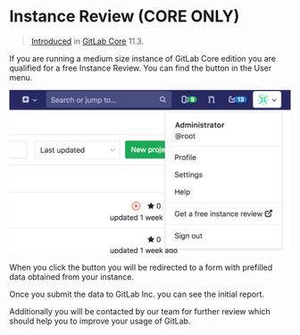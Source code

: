 # Instance Review **(CORE ONLY)**

> [Introduced][6995] in [GitLab Core][ee] 11.3.

If you are running a medium size instance of GitLab Core edition you are qualified for a free Instance Review. You can find the button in the User menu.

![Instance Review button](img/instance_review_button.png)

When you click the button you will be redirected to a form with prefilled data obtained from your instance.

Once you submit the data to GitLab Inc. you can see the initial report.

Additionally you will be contacted by our team for further review which should help you to improve your usage of GitLab.

[6995]: https://gitlab.com/gitlab-org/gitlab-ce/merge_requests/6995
[ee]: https://about.gitlab.com/pricing/

